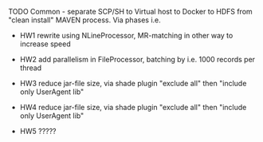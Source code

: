 TODO
Common - separate SCP/SH to Virtual host to Docker to HDFS from "clean install" MAVEN process. Via phases i.e.
 - HW1
    rewrite using NLineProcessor, MR-matching in other way to increase speed

 - HW2
    add parallelism in FileProcessor, batching by i.e. 1000 records per thread

 - HW3
    reduce jar-file size, via shade plugin "exclude all" then "include only UserAgent lib"

 - HW4
    reduce jar-file size, via shade plugin "exclude all" then "include only UserAgent lib"

 - HW5
    ?????